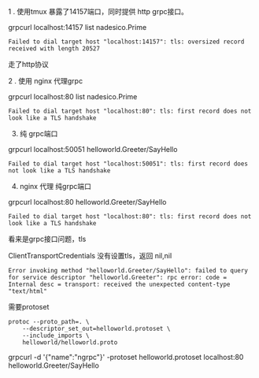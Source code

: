 
1 . 使用tmux 暴露了14157端口，同时提供 http grpc接口。

grpcurl localhost:14157 list nadesico.Prime

```
Failed to dial target host "localhost:14157": tls: oversized record received with length 20527
```

走了http协议


2 . 使用 nginx 代理grpc

grpcurl localhost:80 list nadesico.Prime

```
Failed to dial target host "localhost:80": tls: first record does not look like a TLS handshake
```

3. 纯 grpc端口

grpcurl localhost:50051 helloworld.Greeter/SayHello

```
Failed to dial target host "localhost:50051": tls: first record does not look like a TLS handshake
```

4. nginx 代理 纯grpc端口

grpcurl localhost:80 helloworld.Greeter/SayHello


```
Failed to dial target host "localhost:80": tls: first record does not look like a TLS handshake
```

看来是grpc接口问题，tls

ClientTransportCredentials 没有设置tls，返回 nil,nil

```
Error invoking method "helloworld.Greeter/SayHello": failed to query for service descriptor "helloworld.Greeter": rpc error: code = Internal desc = transport: received the unexpected content-type "text/html"
```

需要protoset

```
protoc --proto_path=. \
    --descriptor_set_out=helloworld.protoset \
    --include_imports \
    helloworld/helloworld.proto
```

grpcurl -d '{"name":"ngrpc"}' -protoset helloworld.protoset localhost:80 helloworld.Greeter/SayHello

